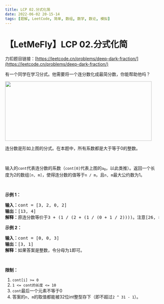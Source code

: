 ```yaml
---
title: LCP 02.分式化简
date: 2022-06-02 20-15-14
tags: [题解, LeetCode, 简单, 数组, 数学, 数论, 模拟]
---
```


# 【LetMeFly】LCP 02.分式化简

力扣题目链接：[https://leetcode.cn/problems/deep-dark-fraction/](https://leetcode.cn/problems/deep-dark-fraction/)

<p>有一个同学在学习分式。他需要将一个连分数化成最简分数，你能帮助他吗？</p>

<p><img alt="" src="https://assets.leetcode-cn.com/aliyun-lc-upload/uploads/2019/09/09/fraction_example_1.jpg" style="height: 195px; width: 480px;" /></p>

<p>连分数是形如上图的分式。在本题中，所有系数都是大于等于0的整数。</p>

<p> </p>

<p>输入的<code>cont</code>代表连分数的系数（<code>cont[0]</code>代表上图的<code>a<sub>0</sub></code>，以此类推）。返回一个长度为2的数组<code>[n, m]</code>，使得连分数的值等于<code>n / m</code>，且<code>n, m</code>最大公约数为1。</p>

<p> </p>

<p><strong>示例 1：</strong></p>

<pre>
<strong>输入：</strong>cont = [3, 2, 0, 2]
<strong>输出：</strong>[13, 4]
<strong>解释：</strong>原连分数等价于3 + (1 / (2 + (1 / (0 + 1 / 2))))。注意[26, 8], [-13, -4]都不是正确答案。</pre>

<p><strong>示例 2：</strong></p>

<pre>
<strong>输入：</strong>cont = [0, 0, 3]
<strong>输出：</strong>[3, 1]
<strong>解释：</strong>如果答案是整数，令分母为1即可。</pre>

<p> </p>

<p><strong>限制：</strong></p>

<ol>
	<li><code>cont[i] >= 0</code></li>
	<li><code>1 <= cont的长度 <= 10</code></li>
	<li><code>cont</code>最后一个元素不等于0</li>
	<li>答案的<code>n, m</code>的取值都能被32位int整型存下（即不超过<code>2 ^ 31 - 1</code>）。</li>
</ol>


    
